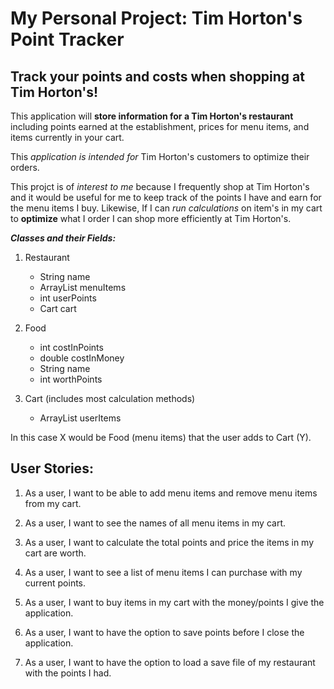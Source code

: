 # My Personal Project: Tim Horton's Point Tracker

## Track your points and costs when shopping at Tim Horton's!

This application will **store information for a Tim Horton's restaurant** including points earned at the establishment, prices for menu items, and items currently in your cart. 

This *application is intended for* Tim Horton's customers to optimize their orders. 

This projct is of *interest to me* because I frequently shop at Tim Horton's and it would be useful for me to keep track of the points I have and earn for the menu items I buy. Likewise, If I can *run calculations* on item's in my cart to **optimize** what I order I can shop more efficiently at Tim Horton's. 

***Classes and their Fields:***

1. Restaurant 
    - String name 
    - ArrayList<Food> menuItems
    - int userPoints
    - Cart cart

2. Food 
    - int costInPoints
    - double costInMoney
    - String name 
    - int worthPoints

3. Cart (includes most calculation methods)
    - ArrayList<Food> userItems

In this case X would be Food (menu items) that the user adds to Cart (Y).

## User Stories:

1. As a user, I want to be able to add menu items and remove menu items from my cart.
2. As a user, I want to see the names of all menu items in my cart. 
3. As a user, I want to calculate the total points and price the items in my cart are worth. 
4. As a user, I want to see a list of menu items I can purchase with my current points. 
5. As a user, I want to buy items in my cart with the money/points I give the application. 

6. As a user, I want to have the option to save points before I close the application.
7. As a user, I want to have the option to load a save file of 
my restaurant with the points I had. 



